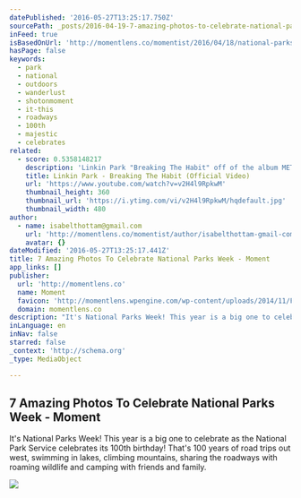 ```yaml
---
datePublished: '2016-05-27T13:25:17.750Z'
sourcePath: _posts/2016-04-19-7-amazing-photos-to-celebrate-national-parks-week-moment.md
inFeed: true
isBasedOnUrl: 'http://momentlens.co/momentist/2016/04/18/national-parks-week-celebrate/?utm_campaign=The+Momentist+%2F%2F+7+Amazing+Photos+to+Celebrate+National+Parks+Week+%28nWimq8%29&utm_medium=email&_ke=amVmZkB0aGVncmlkLmlv&utm_source=Momentist+%2B+Customers+%28Full+Segment%29+-+Customers%2C+Not+Active&omhide=true'
hasPage: false
keywords:
  - park
  - national
  - outdoors
  - wanderlust
  - shotonmoment
  - it-this
  - roadways
  - 100th
  - majestic
  - celebrates
related:
  - score: 0.5358148217
    description: 'Linkin Park "Breaking The Habit" off of the album METEORA. Directed by Joe Hahn. Want more LPTV? Check out more now: http://bit.ly/1LODGiU iTunes: http://smarturl.it/aem92g Spotify: http://spoti.fi/MJoFqJ Amazon: http://amzn.to/1oWqEZp Google Play: http://bit.ly/1BsIyVh Subscribe: http://bit.ly/1EBzxN2 Facebook - https://www.facebook.com/linkinpark Twitter - https://twitter.com/linkinpark Instagram - http://instagram.com/linkinpark Google+ - http://bit.ly/1J6ufOf LINE - http://line.me/R/ti/p/@linkinpark Tumblr - http://linkinpark.tumblr.com/ Web: http://LinkinPark.com http://LPUnderground.com http://musicforrelief.org The Official LINKIN PARK YouTube Channel.'
    title: Linkin Park - Breaking The Habit (Official Video)
    url: 'https://www.youtube.com/watch?v=v2H4l9RpkwM'
    thumbnail_height: 360
    thumbnail_url: 'https://i.ytimg.com/vi/v2H4l9RpkwM/hqdefault.jpg'
    thumbnail_width: 480
author:
  - name: isabelthottam@gmail.com
    url: 'http://momentlens.co/momentist/author/isabelthottam-gmail-com/'
    avatar: {}
dateModified: '2016-05-27T13:25:17.441Z'
title: 7 Amazing Photos To Celebrate National Parks Week - Moment
app_links: []
publisher:
  url: 'http://momentlens.co'
  name: Moment
  favicon: 'http://momentlens.wpengine.com/wp-content/uploads/2014/11/FaviconMblack-01.png'
  domain: momentlens.co
description: "It's National Parks Week! This year is a big one to celebrate as the National Park Service celebrates its 100th birthday! That's 100 years of road trips out west, swimming in lakes, climbing mountains, sharing the roadways with roaming wildlife and camping with friends and family."
inLanguage: en
inNav: false
starred: false
_context: 'http://schema.org'
_type: MediaObject

---
```

<article style=""><h1>7 Amazing Photos To Celebrate National Parks Week - Moment</h1><p>It's National Parks Week! This year is a big one to celebrate as the National Park Service celebrates its 100th birthday! That's 100 years of road trips out west, swimming in lakes, climbing mountains, sharing the roadways with roaming wildlife and camping with friends and family.</p><img src="https://momentlens.co/wp-content/uploads/2016/04/Glacier-Road_Yosemite_opt.jpg" /></article>